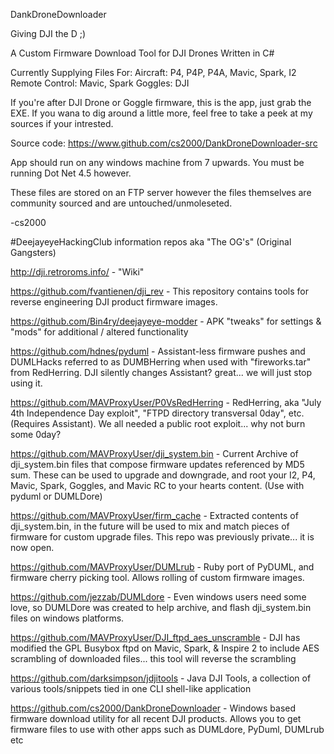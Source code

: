 DankDroneDownloader

Giving DJI the D ;)

A Custom Firmware Download Tool for DJI Drones Written in C#

Currently Supplying Files For:
Aircraft: P4, P4P, P4A, Mavic, Spark, I2
Remote Control: Mavic, Spark
Goggles: DJI

If you're after DJI Drone or Goggle firmware, this is the app, just grab the EXE. If you wana to dig around a little more, feel free to take a peek at my sources if your intrested.

Source code: https://www.github.com/cs2000/DankDroneDownloader-src

App should run on any windows machine from 7 upwards. You must be running Dot Net 4.5 however.

These files are stored on an FTP server however the files themselves are community sourced and are untouched/unmoleseted.

-cs2000

#DeejayeyeHackingClub information repos aka "The OG's" (Original Gangsters)

http://dji.retroroms.info/ - "Wiki"

https://github.com/fvantienen/dji_rev - This repository contains tools for reverse engineering DJI product firmware images.

https://github.com/Bin4ry/deejayeye-modder - APK "tweaks" for settings & "mods" for additional / altered functionality

https://github.com/hdnes/pyduml - Assistant-less firmware pushes and DUMLHacks referred to as DUMBHerring when used with "fireworks.tar" from RedHerring. DJI silently changes Assistant? great... we will just stop using it.

https://github.com/MAVProxyUser/P0VsRedHerring - RedHerring, aka "July 4th Independence Day exploit", "FTPD directory transversal 0day", etc. (Requires Assistant). We all needed a public root exploit... why not burn some 0day?

https://github.com/MAVProxyUser/dji_system.bin - Current Archive of dji_system.bin files that compose firmware updates referenced by MD5 sum. These can be used to upgrade and downgrade, and root your I2, P4, Mavic, Spark, Goggles, and Mavic RC to your hearts content. (Use with pyduml or DUMLDore)

https://github.com/MAVProxyUser/firm_cache - Extracted contents of dji_system.bin, in the future will be used to mix and match pieces of firmware for custom upgrade files. This repo was previously private... it is now open.

https://github.com/MAVProxyUser/DUMLrub - Ruby port of PyDUML, and firmware cherry picking tool. Allows rolling of custom firmware images.

https://github.com/jezzab/DUMLdore - Even windows users need some love, so DUMLDore was created to help archive, and flash dji_system.bin files on windows platforms.

https://github.com/MAVProxyUser/DJI_ftpd_aes_unscramble - DJI has modified the GPL Busybox ftpd on Mavic, Spark, & Inspire 2 to include AES scrambling of downloaded files... this tool will reverse the scrambling

https://github.com/darksimpson/jdjitools - Java DJI Tools, a collection of various tools/snippets tied in one CLI shell-like application

https://github.com/cs2000/DankDroneDownloader - Windows based firmware download utility for all recent DJI products. Allows you to get firmware files to use with other apps such as DUMLdore, PyDuml, DUMLrub etc
